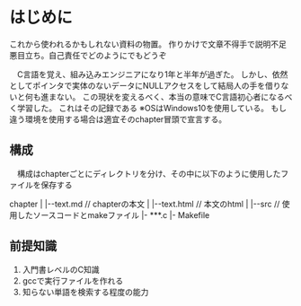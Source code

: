 # はじめに
これから使われるかもしれない資料の物置。
作りかけで文章不得手で説明不足悪目立ち。自己責任でどのようにでもどうぞ

　C言語を覚え、組み込みエンジニアになり1年と半年が過ぎた。
しかし、依然としてポインタで実体のないデータにNULLアクセスをして結局人の手を借りないと何も進まない。
この現状を変えるべく、本当の意味でC言語初心者になるべく学習した。
これはその記録である
※OSはWindows10を使用している。
もし違う環境を使用する場合は適宜そのchapter冒頭で宣言する。

## 構成
　構成はchapterごとにディレクトリを分け、その中に以下のように使用したファイルを保存する

chapter
|
|--text.md // chapterの本文
|
|--text.html // 本文のhtml
|
|--src // 使用したソースコードとmakeファイル
	|- ***.c
	|- Makefile

## 前提知識
1. 入門書レベルのC知識
2. gccで実行ファイルを作れる
3. 知らない単語を検索する程度の能力
